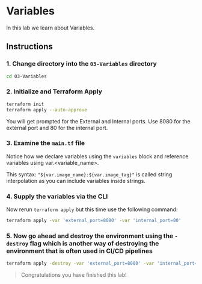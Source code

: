 # Variables

In this lab we learn about Variables.

## Instructions

### 1. Change directory into the `03-Variables` directory

```bash
cd 03-Variables
```

### 2. Initialize and Terraform Apply

```bash
terraform init
terraform apply --auto-approve
```

You will get prompted for the External and Internal ports.
Use 8080 for the external port and 80 for the internal port.

### 3. Examine the `main.tf` file

Notice how we declare variables using the `variables` block and reference variables using var.<variable_name>.

This syntax: `"${var.image_name}:${var.image_tag}"` is called string interpolation as you can include variables inside strings.

### 4. Supply the variables via the CLI

Now rerun `terraform apply` but this time use the following command:

```bash
terraform apply -var 'external_port=8080' -var 'internal_port=80'
```

### 5. Now go ahead and destroy the environment using the `-destroy` flag which is another way of destroying the environment that is often used in CI/CD pipelines

```bash
terraform apply -destroy -var 'external_port=8080' -var 'internal_port=80'
```

> Congratulations you have finished this lab!
